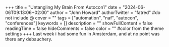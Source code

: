 +++
title = "Untangling My Brain From Autocon1"
date = "2024-06-06T09:13:06+02:00"
author = "John Howard"
authorTwitter = "fatred" #do not include @
cover = ""
tags = ["automation", "naf", "autocon", "conferences"]
keywords = []
description = ""
showFullContent = false
readingTime = false
hideComments = false
color = "" #color from the theme settings
+++
Last week i had some fun in Amsterdam, and at no point was there any debauchery.
